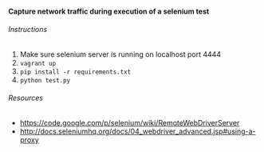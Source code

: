 #### Capture network traffic during execution of a selenium test

###### Instructions

1. Make sure selenium server is running on localhost port 4444
1. `vagrant up`
1. `pip install -r requirements.txt`
1. `python test.py`


###### Resources
- https://code.google.com/p/selenium/wiki/RemoteWebDriverServer
- http://docs.seleniumhq.org/docs/04_webdriver_advanced.jsp#using-a-proxy
